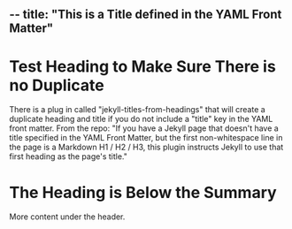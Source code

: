 --
title: "This is a Title defined in the YAML Front Matter"
--

# Test Heading to Make Sure There is no Duplicate

There is a plug in called "jekyll-titles-from-headings" that will create a duplicate heading and title if you do not include a "title" key in the YAML front matter.
From the repo: "If you have a Jekyll page that doesn't have a title specified in the YAML Front Matter, but the first non-whitespace line in the page is a Markdown H1 / H2 / H3, this plugin instructs Jekyll to use that first heading as the page's title."

# The Heading is Below the Summary

More content under the header.
